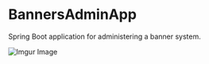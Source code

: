 # BannersAdminApp
Spring Boot application for administering a banner system.
 
![Imgur Image](https://i.imgur.com/80qoTvE.gif)



